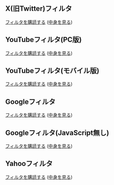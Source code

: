 ## X(旧Twitter)フィルタ
[フィルタを購読する](https://subscribe.adblockplus.org?location=https://raw.githubusercontent.com/0x416f/filter/main/x_filter.txt&title=Xフィルタ) ([中身を見る](https://raw.githubusercontent.com/0x416f/filter/main/x_filter.txt))

## YouTubeフィルタ(PC版)
[フィルタを購読する](https://subscribe.adblockplus.org?location=https://raw.githubusercontent.com/0x416f/filter/main/youtube_filter.txt&title=YouTubeフィルタ) ([中身を見る](https://raw.githubusercontent.com/0x416f/filter/main/youtube_filter.txt))

## YouTubeフィルタ(モバイル版)
[フィルタを購読する](https://subscribe.adblockplus.org?location=https://raw.githubusercontent.com/0x416f/filter/main/mobile_youtube_filter.txt&title=YouTubeフィルタ) ([中身を見る](https://raw.githubusercontent.com/0x416f/filter/main/mobile_youtube_filter.txt))

## Googleフィルタ
[フィルタを購読する](https://subscribe.adblockplus.org?location=https://raw.githubusercontent.com/0x416f/filter/main/google_filter.txt&title=Googleフィルタ) ([中身を見る](https://raw.githubusercontent.com/0x416f/filter/main/google_filter.txt))

## Googleフィルタ(JavaScript無し)
[フィルタを購読する](https://subscribe.adblockplus.org?location=https://raw.githubusercontent.com/0x416f/filter/main/google_filter_without_js.txt&title=Googleフィルタ) ([中身を見る](https://raw.githubusercontent.com/0x416f/filter/main/google_filter_without_js.txt))

## Yahooフィルタ
[フィルタを購読する](https://subscribe.adblockplus.org?location=https://raw.githubusercontent.com/0x416f/filter/main/yahoo_filter.txt&title=Yahooフィルタ) ([中身を見る](https://raw.githubusercontent.com/0x416f/filter/main/yahoo_filter.txt))
